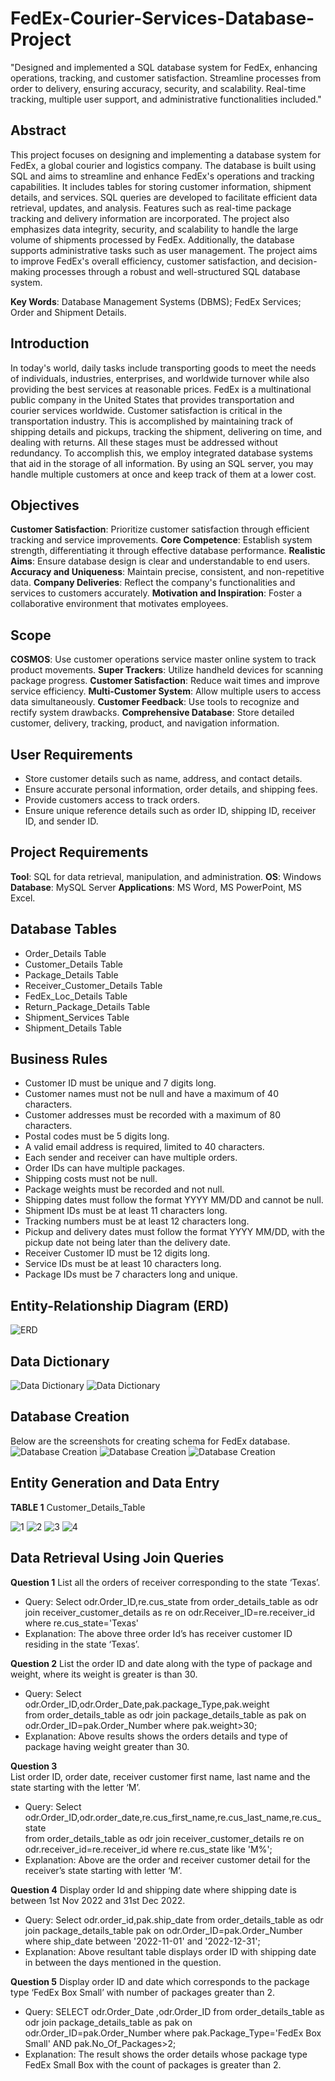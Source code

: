 # FedEx-Courier-Services-Database-Project
"Designed and implemented a SQL database system for FedEx, enhancing operations, tracking, and customer satisfaction. Streamline processes from order to delivery, ensuring accuracy, security, and scalability. Real-time tracking, multiple user support, and administrative functionalities included."

## Abstract
This project focuses on designing and implementing a database system for FedEx, a global courier and logistics company. The database is built using SQL and aims to streamline and enhance FedEx's operations and tracking capabilities. It includes tables for storing customer information, shipment details, and services. SQL queries are developed to facilitate efficient data retrieval, updates, and analysis. Features such as real-time package tracking and delivery information are incorporated. The project also emphasizes data integrity, security, and scalability to handle the large volume of shipments processed by FedEx. Additionally, the database supports administrative tasks such as user management. The project aims to improve FedEx's overall efficiency, customer satisfaction, and decision-making processes through a robust and well-structured SQL database system.

**Key Words**: Database Management Systems (DBMS); FedEx Services; Order and Shipment Details.

## Introduction
In today's world, daily tasks include transporting goods to meet the needs of individuals, industries, enterprises, and worldwide turnover while also providing the best services at reasonable prices. FedEx is a multinational public company in the United States that provides transportation and courier services worldwide. Customer satisfaction is critical in the transportation industry. This is accomplished by maintaining track of shipping details and pickups, tracking the shipment, delivering on time, and dealing with returns. All these stages must be addressed without redundancy. To accomplish this, we employ integrated database systems that aid in the storage of all information. By using an SQL server, you may handle multiple customers at once and keep track of them at a lower cost.

## Objectives
**Customer Satisfaction**: Prioritize customer satisfaction through efficient tracking and service improvements.
**Core Competence**: Establish system strength, differentiating it through effective database performance.
**Realistic Aims**: Ensure database design is clear and understandable to end users.
**Accuracy and Uniqueness**: Maintain precise, consistent, and non-repetitive data.
**Company Deliveries**: Reflect the company's functionalities and services to customers accurately.
**Motivation and Inspiration**: Foster a collaborative environment that motivates employees.

## Scope
**COSMOS**: Use customer operations service master online system to track product movements.
**Super Trackers**: Utilize handheld devices for scanning package progress.
**Customer Satisfaction**: Reduce wait times and improve service efficiency.
**Multi-Customer System**: Allow multiple users to access data simultaneously.
**Customer Feedback**: Use tools to recognize and rectify system drawbacks.
**Comprehensive Database**: Store detailed customer, delivery, tracking, product, and navigation information.

## User Requirements
- Store customer details such as name, address, and contact details.
- Ensure accurate personal information, order details, and shipping fees.
- Provide customers access to track orders.
- Ensure unique reference details such as order ID, shipping ID, receiver ID, and sender ID.

## Project Requirements
**Tool**: SQL for data retrieval, manipulation, and administration.
**OS**: Windows
**Database**: MySQL Server
**Applications**: MS Word, MS PowerPoint, MS Excel.

## Database Tables
- Order_Details Table
- Customer_Details Table
- Package_Details Table
- Receiver_Customer_Details Table
- FedEx_Loc_Details Table
- Return_Package_Details Table
- Shipment_Services Table
- Shipment_Details Table

## Business Rules
- Customer ID must be unique and 7 digits long.
- Customer names must not be null and have a maximum of 40 characters.
- Customer addresses must be recorded with a maximum of 80 characters.
- Postal codes must be 5 digits long.
- A valid email address is required, limited to 40 characters.
- Each sender and receiver can have multiple orders.
- Order IDs can have multiple packages.
- Shipping costs must not be null.
- Package weights must be recorded and not null.
- Shipping dates must follow the format YYYY MM/DD and cannot be null.
- Shipment IDs must be at least 11 characters long.
- Tracking numbers must be at least 12 characters long.
- Pickup and delivery dates must follow the format YYYY MM/DD, with the pickup date not being later than the delivery date.
- Receiver Customer ID must be 12 digits long.
- Service IDs must be at least 10 characters long.
- Package IDs must be 7 characters long and unique.

## Entity-Relationship Diagram (ERD)
![ERD](https://github.com/saisreemali/FedEx-Courier-Services-Database-Project/assets/170825386/5fe7e275-f2db-4c9c-a459-65a194fbf5c7)

## Data Dictionary
![Data Dictionary](https://github.com/saisreemali/FedEx-Courier-Services-Database-Project/assets/170825386/c9183e0f-b0cd-40d5-8da6-d24935cea785)
![Data Dictionary](https://github.com/saisreemali/FedEx-Courier-Services-Database-Project/assets/170825386/1a7d71f7-7a79-44b3-8c49-15bc9781d488)

## Database Creation
Below are the screenshots for creating schema for FedEx database.
![Database Creation](https://github.com/saisreemali/FedEx-Courier-Services-Database-Project/assets/170825386/e9140ac8-aa85-4748-849e-d087968c2458)
![Database Creation](https://github.com/saisreemali/FedEx-Courier-Services-Database-Project/assets/170825386/e8afb372-8cfe-4310-9f87-e20c09e689ff)
![Database Creation](https://github.com/saisreemali/FedEx-Courier-Services-Database-Project/assets/170825386/d8987709-67c3-4928-ab57-b85d64c12cac)

## Entity Generation and Data Entry
**TABLE 1** 
Customer_Details_Table

![1](https://github.com/saisreemali/FedEx-Courier-Services-Database-Project/assets/170825386/bf9f69cb-b684-437e-95b7-c2640ddd808c)
![2](https://github.com/saisreemali/FedEx-Courier-Services-Database-Project/assets/170825386/3878fc3e-8bee-45a9-8c35-e239b8702daa)
![3](https://github.com/saisreemali/FedEx-Courier-Services-Database-Project/assets/170825386/0266f01b-821b-4985-ad63-f0fbaebe08e7)
![4](https://github.com/saisreemali/FedEx-Courier-Services-Database-Project/assets/170825386/118ecd3e-25b3-4a58-8f7d-df85fedea755)


## Data Retrieval Using Join Queries
**Question 1** 
List all the orders of receiver corresponding to the state ‘Texas’.
- Query:
Select odr.Order_ID,re.cus_state 
from order_details_table as odr
join receiver_customer_details as re 
on odr.Receiver_ID=re.receiver_id
where re.cus_state='Texas'
- Explanation: The above three order Id’s has receiver customer ID residing in the state ‘Texas’.
  
**Question 2**
List the order ID and date along with the type of package and weight, where its weight is greater is than 30.
- Query:
Select odr.Order_ID,odr.Order_Date,pak.package_Type,pak.weight  
from order_details_table as odr join package_details_table as pak on odr.Order_ID=pak.Order_Number 
where pak.weight>30;
- Explanation: Above results shows the orders details and type of package having weight greater than 30.
  
**Question 3**  
List order ID, order date, receiver customer first name, last name and the state starting with the letter ‘M’.
- Query:
Select odr.Order_ID,odr.order_date,re.cus_first_name,re.cus_last_name,re.cus_state  
from order_details_table as odr join receiver_customer_details re on odr.receiver_id=re.receiver_id 
where re.cus_state like 'M%';
- Explanation: Above are the order and receiver customer detail for the receiver’s state starting with letter ‘M’.
  
**Question 4**
Display order Id and shipping date where shipping date is between 1st Nov 2022 and 31st Dec 2022.
- Query:
Select odr.order_id,pak.ship_date 
from order_details_table as odr join package_details_table pak on odr.Order_ID=pak.Order_Number
where ship_date between '2022-11-01' and '2022-12-31';
- Explanation: Above resultant table displays order ID with shipping date in between the days mentioned in the question.
  
**Question 5**
Display order ID and date which corresponds to the package type ‘FedEx Box Small’ with number of packages greater than 2.

- Query:
SELECT odr.Order_Date ,odr.Order_ID 
from order_details_table as odr join package_details_table as pak on odr.Order_ID=pak.Order_Number 
where pak.Package_Type='FedEx Box Small' AND pak.No_Of_Packages>2;
- Explanation: The result shows the order details whose package type FedEx Small Box with the count of packages is greater than 2.



